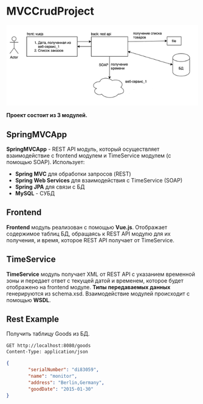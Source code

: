 # MVCCrudProject
![alt text](https://github.com/lightvsi/MVCCrudProject/blob/master/Task.PNG?raw=true)

**Проект состоит из 3 модулей.**
## SpringMVCApp
**SpringMVCApp** - REST API модуль, который осуществляет взаимодействие с frontend модулем и TimeService модулем (с помощью SOAP). 
Использует:
- **Spring MVC** для обработки запросов (REST)
- **Spring Web Services** для взаимодействия с TimeService (SOAP)
- **Spring JPA** для связи с БД
- **MySQL** - СУБД
## Frontend
**Frontend** модуль реализован с помощью **Vue.js**. Отображает содержимое таблиц БД, обращаясь к REST API модулю для их получения, и время, которое REST API получает от TimeService.
## TimeService
**TimeService** модуль получает XML от REST API c указанием временной зоны и передает ответ с текущей датой и временем, которое будет отображено на frontend модуле.
**Типы передаваемых данных** генерируются из schema.xsd. Взаимодействие модулей происходит с помощью **WSDL**.
## Rest Example
Получить таблицу Goods из БД.
```http request
GET http://localhost:8080/goods
Content-Type: application/json
```

```json
{
        "serialNumber": "di83059",
        "name": "monitor",
        "address": "Berlin,Germany",
        "goodDate": "2015-01-30"
}
```

